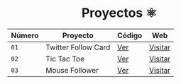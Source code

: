 <div align="center">

  
  # Proyectos ⚛️

  
</div>

| Número | Proyecto | Código | Web |
| --- | --- | --- | --- |
| `01` | Twitter Follow Card | [Ver](/proyects/01-twitter-follow-card) | [Visitar](https://64d3098f1310931aac1d685c--rainbow-quokka-893fe0.netlify.app/) |
| `02` | Tic Tac Toe | [Ver](/projects/02-tic-tac-toe) | [Visitar](https://midu-react-02.surge.sh) |
| `03` | Mouse Follower | [Ver](/projects/03-mouse-follower) | [Visitar](https://midu-react-03.surge.sh) |

